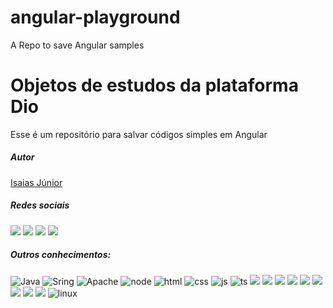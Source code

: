 # angular-playground
A Repo to save Angular samples

<h1>Objetos de estudos da plataforma Dio</h1>
<p>Esse é um repositório para salvar códigos simples em Angular</p>

  <h5>Autor</h5>
  <a href="https://github.com/B4rry4ll3n">Isaias Júnior</a>
  <h5>Redes sociais</h5>
  <div> 
  
<a href="https://instagram.com/isaias_barry1" target="_blank"><img src="https://img.shields.io/badge/-Instagram-%23E4405F?style=for-the-badge&logo=instagram&logoColor=white" target="_blank"></a>
<a href = "mailto:isaiasbarry1998@gmail.com"><img src="https://img.shields.io/badge/-Gmail-%23333?style=for-the-badge&logo=gmail&logoColor=white" target="_blank"></a>
<a href="https://www.linkedin.com/in/isaiasjunior99905" target="_blank"><img src="https://img.shields.io/badge/-LinkedIn-%230077B5?style=for-the-badge&logo=linkedin&logoColor=white" target="_blank"></a> 
<a href="https://discord.gg/MwdGDxvg" target="_blank"><img src="https://img.shields.io/badge/Discord-7289DA?style=for-the-badge&logo=discord&logoColor=white" target="_blank"></a> 
  
 <h5>Outros conhecimentos:</h5>
 
![Java](https://img.shields.io/badge/Java-ED8B00?style=for-the-badge&logo=java&logoColor=white
)
![Sring](https://img.shields.io/badge/Spring-6DB33F?style=for-the-badge&logo=spring&logoColor=white)
![Apache](https://img.shields.io/badge/Apache-CA2136?style=for-the-badge&logo=apache&logoColor=white
)
![node](https://img.shields.io/badge/Node.js-43853D?style=for-the-badge&logo=node.js&logoColor=white)
![html](https://img.shields.io/badge/HTML5-E34F26?style=for-the-badge&logo=html5&logoColor=white
)
![css](https://img.shields.io/badge/CSS3-1572B6?style=for-the-badge&logo=css3&logoColor=white)
![js](https://img.shields.io/badge/JavaScript-323330?style=for-the-badge&logo=javascript&logoColor=F7DF1E
)
![ts](https://img.shields.io/badge/TypeScript-007ACC?style=for-the-badge&logo=typescript&logoColor=white
)
![](https://img.shields.io/badge/Angular-DD0031?style=for-the-badge&logo=angular&logoColor=white
)
![](https://img.shields.io/badge/Bootstrap-563D7C?style=for-the-badge&logo=bootstrap&logoColor=white
)
![](https://img.shields.io/badge/jQuery-0769AD?style=for-the-badge&logo=jquery&logoColor=white
)
![](https://img.shields.io/badge/PostgreSQL-316192?style=for-the-badge&logo=postgresql&logoColor=white
)
![](https://img.shields.io/badge/MySQL-00000F?style=for-the-badge&logo=mysql&logoColor=white
)
![](https://img.shields.io/badge/Amazon_AWS-232F3E?style=for-the-badge&logo=amazon-aws&logoColor=white
)
![](https://img.shields.io/badge/Microsoft_SQL_Server-CC2927?style=for-the-badge&logo=microsoft-sql-server&logoColor=white
)
![](https://img.shields.io/badge/Apache-CA2136?style=for-the-badge&logo=apache&logoColor=white
)
![](https://img.shields.io/badge/Git-E34F26?style=for-the-badge&logo=git&logoColor=white
)
![linux](https://img.shields.io/badge/Linux-E34F26?style=for-the-badge&logo=linux&logoColor=black
)
